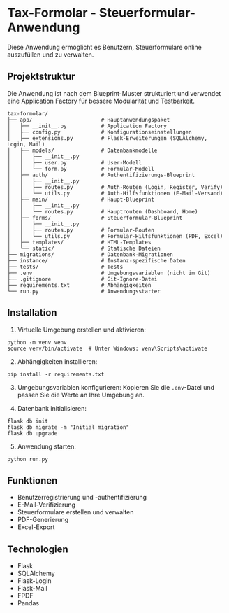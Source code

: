 # Tax-Formolar - Steuerformular-Anwendung

Diese Anwendung ermöglicht es Benutzern, Steuerformulare online auszufüllen und zu verwalten.

## Projektstruktur

Die Anwendung ist nach dem Blueprint-Muster strukturiert und verwendet eine Application Factory für bessere Modularität und Testbarkeit.

```
tax-formolar/
├── app/                      # Hauptanwendungspaket
│   ├── __init__.py           # Application Factory
│   ├── config.py             # Konfigurationseinstellungen
│   ├── extensions.py         # Flask-Erweiterungen (SQLAlchemy, Login, Mail)
│   ├── models/               # Datenbankmodelle
│   │   ├── __init__.py
│   │   ├── user.py           # User-Modell
│   │   └── form.py           # Formular-Modell
│   ├── auth/                 # Authentifizierungs-Blueprint
│   │   ├── __init__.py
│   │   ├── routes.py         # Auth-Routen (Login, Register, Verify)
│   │   └── utils.py          # Auth-Hilfsfunktionen (E-Mail-Versand)
│   ├── main/                 # Haupt-Blueprint
│   │   ├── __init__.py
│   │   └── routes.py         # Hauptrouten (Dashboard, Home)
│   ├── forms/                # Steuerformular-Blueprint
│   │   ├── __init__.py
│   │   ├── routes.py         # Formular-Routen
│   │   └── utils.py          # Formular-Hilfsfunktionen (PDF, Excel)
│   ├── templates/            # HTML-Templates
│   └── static/               # Statische Dateien
├── migrations/               # Datenbank-Migrationen
├── instance/                 # Instanz-spezifische Daten
├── tests/                    # Tests
├── .env                      # Umgebungsvariablen (nicht im Git)
├── .gitignore                # Git-Ignore-Datei
├── requirements.txt          # Abhängigkeiten
└── run.py                    # Anwendungsstarter
```

## Installation

1. Virtuelle Umgebung erstellen und aktivieren:
```
python -m venv venv
source venv/bin/activate  # Unter Windows: venv\Scripts\activate
```

2. Abhängigkeiten installieren:
```
pip install -r requirements.txt
```

3. Umgebungsvariablen konfigurieren:
Kopieren Sie die `.env`-Datei und passen Sie die Werte an Ihre Umgebung an.

4. Datenbank initialisieren:
```
flask db init
flask db migrate -m "Initial migration"
flask db upgrade
```

5. Anwendung starten:
```
python run.py
```

## Funktionen

- Benutzerregistrierung und -authentifizierung
- E-Mail-Verifizierung
- Steuerformulare erstellen und verwalten
- PDF-Generierung
- Excel-Export

## Technologien

- Flask
- SQLAlchemy
- Flask-Login
- Flask-Mail
- FPDF
- Pandas
